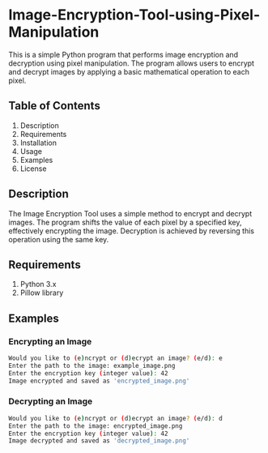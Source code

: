 # Image-Encryption-Tool-using-Pixel-Manipulation
This is a simple Python program that performs image encryption and decryption using pixel manipulation. The program allows users to encrypt and decrypt images by applying a basic mathematical operation to each pixel.
## Table of Contents
1. Description
2. Requirements
3. Installation
4. Usage
5. Examples
6. License
## Description
The Image Encryption Tool uses a simple method to encrypt and decrypt images. The program shifts the value of each pixel by a specified key, effectively encrypting the image. Decryption is achieved by reversing this operation using the same key.
## Requirements
1. Python 3.x
2. Pillow library

## Examples
### Encrypting an Image
```bash
Would you like to (e)ncrypt or (d)ecrypt an image? (e/d): e
Enter the path to the image: example_image.png
Enter the encryption key (integer value): 42
Image encrypted and saved as 'encrypted_image.png'
```
### Decrypting an Image
```bash
Would you like to (e)ncrypt or (d)ecrypt an image? (e/d): d
Enter the path to the image: encrypted_image.png
Enter the encryption key (integer value): 42
Image decrypted and saved as 'decrypted_image.png'
```

